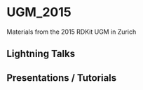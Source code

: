 # UGM_2015

Materials from the 2015 RDKit UGM in Zurich

## Lightning Talks


## Presentations / Tutorials



